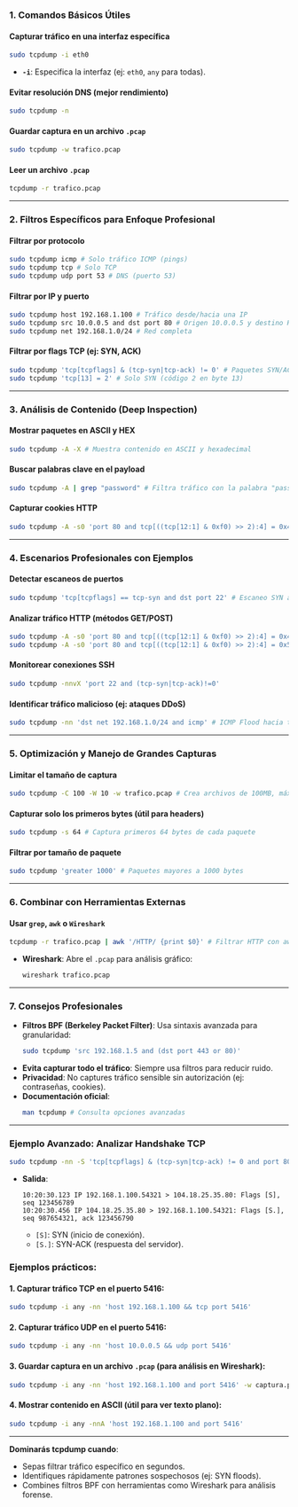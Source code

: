 ### **1. Comandos Básicos Útiles**
#### **Capturar tráfico en una interfaz específica**
```bash
sudo tcpdump -i eth0
```
- **`-i`**: Especifica la interfaz (ej: `eth0`, `any` para todas).

#### **Evitar resolución DNS (mejor rendimiento)**
```bash
sudo tcpdump -n
```

#### **Guardar captura en un archivo `.pcap`**
```bash
sudo tcpdump -w trafico.pcap
```

#### **Leer un archivo `.pcap`**
```bash
tcpdump -r trafico.pcap
```

---

### **2. Filtros Específicos para Enfoque Profesional**
#### **Filtrar por protocolo**
```bash
sudo tcpdump icmp # Solo tráfico ICMP (pings)
sudo tcpdump tcp # Solo TCP
sudo tcpdump udp port 53 # DNS (puerto 53)
```

#### **Filtrar por IP y puerto**
```bash
sudo tcpdump host 192.168.1.100 # Tráfico desde/hacia una IP
sudo tcpdump src 10.0.0.5 and dst port 80 # Origen 10.0.0.5 y destino HTTP
sudo tcpdump net 192.168.1.0/24 # Red completa
```

#### **Filtrar por flags TCP (ej: SYN, ACK)**
```bash
sudo tcpdump 'tcp[tcpflags] & (tcp-syn|tcp-ack) != 0' # Paquetes SYN/ACK
sudo tcpdump 'tcp[13] = 2' # Solo SYN (código 2 en byte 13)
```

---

### **3. Análisis de Contenido (Deep Inspection)**
#### **Mostrar paquetes en ASCII y HEX**
```bash
sudo tcpdump -A -X # Muestra contenido en ASCII y hexadecimal
```

#### **Buscar palabras clave en el payload**
```bash
sudo tcpdump -A | grep "password" # Filtra tráfico con la palabra "password"
```

#### **Capturar cookies HTTP**
```bash
sudo tcpdump -A -s0 'port 80 and tcp[((tcp[12:1] & 0xf0) >> 2):4] = 0x47455420' | grep "Cookie:"
```

---

### **4. Escenarios Profesionales con Ejemplos**
#### **Detectar escaneos de puertos**
```bash
sudo tcpdump 'tcp[tcpflags] == tcp-syn and dst port 22' # Escaneo SYN a SSH
```

#### **Analizar tráfico HTTP (métodos GET/POST)**
```bash
sudo tcpdump -A -s0 'port 80 and tcp[((tcp[12:1] & 0xf0) >> 2):4] = 0x47455420' # Captura GET requests
sudo tcpdump -A -s0 'port 80 and tcp[((tcp[12:1] & 0xf0) >> 2):4] = 0x504F5354' # Captura POST requests
```

#### **Monitorear conexiones SSH**
```bash
sudo tcpdump -nnvX 'port 22 and (tcp-syn|tcp-ack)!=0'
```

#### **Identificar tráfico malicioso (ej: ataques DDoS)**
```bash
sudo tcpdump -nn 'dst net 192.168.1.0/24 and icmp' # ICMP Flood hacia tu red
```

---

### **5. Optimización y Manejo de Grandes Capturas**
#### **Limitar el tamaño de captura**
```bash
sudo tcpdump -C 100 -W 10 -w trafico.pcap # Crea archivos de 100MB, máximo 10 archivos
```

#### **Capturar solo los primeros bytes (útil para headers)**
```bash
sudo tcpdump -s 64 # Captura primeros 64 bytes de cada paquete
```

#### **Filtrar por tamaño de paquete**
```bash
sudo tcpdump 'greater 1000' # Paquetes mayores a 1000 bytes
```

---

### **6. Combinar con Herramientas Externas**
#### **Usar `grep`, `awk` o `Wireshark`**
```bash
tcpdump -r trafico.pcap | awk '/HTTP/ {print $0}' # Filtrar HTTP con awk
```
- **Wireshark**: Abre el `.pcap` para análisis gráfico:
  ```bash
  wireshark trafico.pcap
  ```

---

### **7. Consejos Profesionales**
- **Filtros BPF (Berkeley Packet Filter)**: Usa sintaxis avanzada para granularidad:
  ```bash
  sudo tcpdump 'src 192.168.1.5 and (dst port 443 or 80)'
  ```
- **Evita capturar todo el tráfico**: Siempre usa filtros para reducir ruido.
- **Privacidad**: No captures tráfico sensible sin autorización (ej: contraseñas, cookies).
- **Documentación oficial**: 
  ```bash
  man tcpdump # Consulta opciones avanzadas
  ```

---

### **Ejemplo Avanzado: Analizar Handshake TCP**
```bash
sudo tcpdump -nn -S 'tcp[tcpflags] & (tcp-syn|tcp-ack) != 0 and port 80'
```
- **Salida**:
  ```
  10:20:30.123 IP 192.168.1.100.54321 > 104.18.25.35.80: Flags [S], seq 123456789
  10:20:30.456 IP 104.18.25.35.80 > 192.168.1.100.54321: Flags [S.], seq 987654321, ack 123456790
  ```
  - `[S]`: SYN (inicio de conexión).
  - `[S.]`: SYN-ACK (respuesta del servidor).



### **Ejemplos prácticos:**

#### 1. **Capturar tráfico TCP en el puerto 5416**:
   ```bash
   sudo tcpdump -i any -nn 'host 192.168.1.100 && tcp port 5416'
   ```

#### 2. **Capturar tráfico UDP en el puerto 5416**:
   ```bash
   sudo tcpdump -i any -nn 'host 10.0.0.5 && udp port 5416'
   ```

#### 3. **Guardar captura en un archivo `.pcap`** (para análisis en Wireshark):
   ```bash
   sudo tcpdump -i any -nn 'host 192.168.1.100 and port 5416' -w captura.pcap
   ```

#### 4. **Mostrar contenido en ASCII** (útil para ver texto plano):
   ```bash
   sudo tcpdump -i any -nnA 'host 192.168.1.100 and port 5416'
   ```
   

---

**Dominarás tcpdump cuando**:
- Sepas filtrar tráfico específico en segundos.
- Identifiques rápidamente patrones sospechosos (ej: SYN floods).
- Combines filtros BPF con herramientas como Wireshark para análisis forense.
